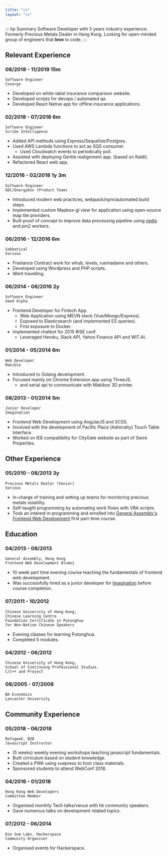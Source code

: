 ```yaml
---
title: "cv"
layout: "cv"
---
```


::: tip Summary
Software Developer with 5 years industry experience.
Formerly Precious Metals Dealer in Hong Kong.
Looking for open-minded group of engineers that **love** to code.
:::

## Relevant Experience

### 08/2018 - 11/2019 <span class="time">15m</span>

```
Software Engineer
Covergo
```

- Developed on white-label insurance comparison website.
- Developed scripts for devops / automated qa.
- Developed React Native app for offline insurance applications.

### 02/2018 - 07/2018 <span class="time">6m</span>

```
Software Engineer
Scribe Intelligence
```

- Added API methods using Express/Sequelize/Postgres.
- Used AWS Lambda functions to act as SQS consumer.
  - Used Cloudwatch events to periodically poll.
- Assisted with deploying Gentle realignment app. (based on Kaldi).
- Refactored React web app.

### 12/2016 - 02/2018 <span class="time">1y 3m</span>

```
Software Engineer
GDC/Energybox (Product Team)
```

- Introduced modern web practices, webpack/npm/automated build steps.
- Implemented custom Mapbox-gl view for application using open-source map tile providers.
- Built proof of concept to improve data processing pipeline using [nedis](https://github.com/tj/nedis) and pm2 workers.

### 06/2016 - 12/2016 <span class="time">6m</span>

```
Sabbatical
Various
```

- Freelance Contract work for whub, levels, ruemadame and others.
- Developed using Wordpress and PHP scripts.
- Went travelling.

### 06/2014 - 06/2016 <span class="time">2y</span>

```
Software Engineer
Seed Alpha
```

- Frontend Developer for Fintech App.
  - Web Application using MEVN stack (Vue/Mongo/Express).
  - Exposed to Elasticsearch (and implemented ES queries).
  - First exposure to Docker.
- Implemented chatbot for 2015 RISE conf.
  - Leveraged Heroku, Slack API, Yahoo Finance API and WIT.AI.

### 01/2014 - 05/2014 <span class="time">6m</span>

```
Web Developer
Makible
```

- Introduced to Golang development.
- Focused mainly on Chrome Extension app using ThreeJS.
  - and serial api to communicate with Makibox 3D printer.

### 08/2013 - 01/2014 <span class="time">5m</span>

```
Junior Developer
Imagination
```

- Frontend Web Development using AngularJS and SCSS.
- Involved with the development of Pacific Place (Admiralty) Touch Table Interface.
- Worked on IE8 compatibility for CityGate website as part of Swire Properties.

## Other Experience

### 05/2010 - 08/2013 <span class="time">3y</span>

```
Precious Metals Dealer (Senior)
Various
```

- In-charge of training and setting up teams for monitoring precious metals volatility.
- Self-taught programming by automating work flows with VBA scripts.
- Took an interest in programming and enrolled into [General Assembly's Frontend Web Development](#_04-2013-08-2013) first part-time course.

## Education

### 04/2013 - 08/2013

```
General Assembly, Hong Kong
Frontend Web Development Alumni
```

- 10 week part time evening course teaching the fundamentals of frontend web development.
- Was successfully hired as a junior developer for [Imagination](#_08-2013-01-2014) before course completion.

### 07/2011 - 10/2012

```
Chinese University of Hong Kong,
Chinese Learning Centre
Foundation Certificate in Putonghua
for Non-Native Chinese Speakers
```

- Evening classes for learning Putonghua.
- Completed 5 modules.

### 04/2012 - 06/2012

```
Chinese University of Hong Kong,
School of Continuing Professional Studies.
C/C++ and Project
```

### 08/2005 - 07/2008

```
BA Economics
Lancaster University
```

## Community Experience

### 05/2018 - 06/2018

```
Refugeek, BSD
Javascript Instructor
```

- (5 weeks) weekly evening workshops teaching javascript fundamentals.
- Built cirriculum based on student knowledge.
- Created a PWA using vuepress to host class materials.
- Sponsored students to attend WebConf 2018.

### 04/2016 - 01/2018

```
Hong Kong Web Developers
Committee Member
```

- Organised monthly Tech talks/venue with hk community speakers.
- Gave numerous talks on development related topics.

### 07/2012 - 06/2014

```
Dim Sum Labs, Hackerspace
Community Organiser
```

- Organised events for Hackerspace.
